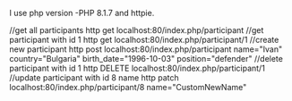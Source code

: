 I use php version -PHP 8.1.7 and  httpie.

//get all participants
http get localhost:80/index.php/participant
//get participant with id 1 
http get localhost:80/index.php/participant/1
//create new participant
http post localhost:80/index.php/participant name="Ivan" country="Bulgaria" birth_date="1996-10-03" position="defender"
//delete participant with id 1 
http DELETE localhost:80/index.php/participant/1
//update participant with id 8  name 
http patch localhost:80/index.php/participant/8 name="CustomNewName"